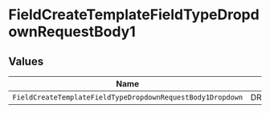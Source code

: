 # FieldCreateTemplateFieldTypeDropdownRequestBody1


## Values

| Name                                                       | Value                                                      |
| ---------------------------------------------------------- | ---------------------------------------------------------- |
| `FieldCreateTemplateFieldTypeDropdownRequestBody1Dropdown` | DROPDOWN                                                   |